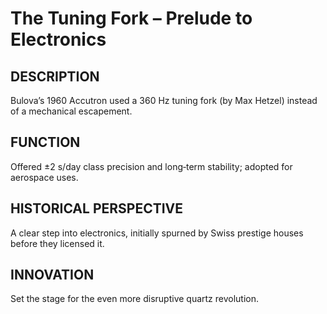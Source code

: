 # The Tuning Fork – Prelude to Electronics

## DESCRIPTION
Bulova’s 1960 Accutron used a 360 Hz tuning fork (by Max Hetzel) instead of a mechanical escapement.

## FUNCTION
Offered ±2 s/day class precision and long‑term stability; adopted for aerospace uses.

## HISTORICAL PERSPECTIVE
A clear step into electronics, initially spurned by Swiss prestige houses before they licensed it.

## INNOVATION
Set the stage for the even more disruptive quartz revolution.
